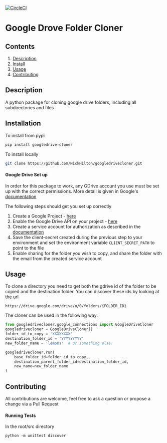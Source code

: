 [![CircleCI](https://circleci.com/gh/NickHilton/googledrivecloner.svg?style=svg)](https://circleci.com/gh/NickHilton/googledrivecloner)


Google Drove Folder Cloner
============




Contents
-----------
1. [Description](#Description)
2. [Install](#Installation)
3. [Usage](#Usage)
4. [Contributing](#contributing)

Description
-------------
A python package for cloning google drive folders, including all subdirectories and files

Installation
-------------

To install from pypi
```bash
pip install googledrive-cloner
```

To install locally
```bash
git clone https://github.com/NickHilton/googledrivecloner.git
```

#### Google Drive Set up
In order for this package to work, any GDrive account you use must be set up with the correct permissions. More detail is given in Google's [documentation](https://cloud.google.com/apis/docs/getting-started)

The following steps should get you set up correctly

1. Create a Google Project - [here](https://console.cloud.google.com/projectcreate?previousPage=%2Fcloud-resource-manager%3ForganizationId%3D0%26project%3D%26folder%3D&organizationId=0)
2. Enable the Google Drive API on your project - [here](https://console.cloud.google.com/apis/library/drive.googleapis.com)
3. Create a service account for authorization as described in the [documentation](https://developers.google.com/identity/protocols/oauth2/service-account)
4. Save the client-secret created during the previous step to your environment and set the environment variable `CLIENT_SECRET_PATH` to point to the file
5. Enable sharing for the folder you wish to copy, and share the folder with the email from the created service account


Usage
-------------
To clone a directory you need to get both the gdrive id of the folder to be copied and the destination folder. You can discover these ids by looking at the url
```
https://drive.google.com/drive/u/0/folders/{FOLDER_ID}
```

The cloner can be used in the following way:
```python
from googledrivecloner.google_connections import GoogleDriveCloner
googledrivecloner = GoogleDriveCloner()
folder_id_to_copy = 'XXXXXXXX'
destination_folder_id = 'YYYYYYYYY'
new_folder_name = 'lemons'  # Or something else!

googledrivecloner.run(
    base_folder_id=folder_id_to_copy, 
    destination_parent_folder_id=destination_folder_id, 
    new_name=new_folder_name
)
```


Contributing
-------------

All contributions are welcome, feel free to ask a question or propose a change via a Pull Request


#### Running Tests
In the root/src directory

```shell
python -m unittest discover
```

